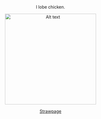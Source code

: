<p align="center">
  I lobe chicken.
</p>


<p align="center">
  <img src="https://github.com/user-attachments/assets/2b2926e2-9438-4c03-b2ee-88d478f62afd" alt="Alt text" width="300"/>
</p>

<p align="center">
  <a href="https://hunky.straw.page">Strawpage</a>
</p>
